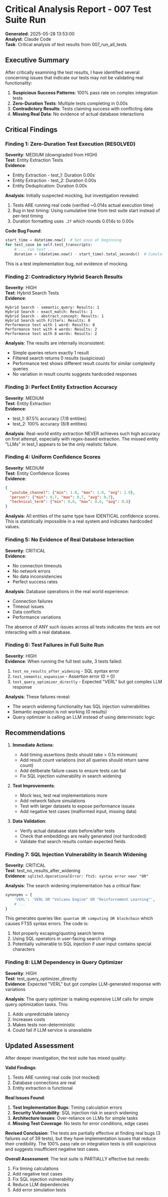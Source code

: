 # Critical Analysis Report - 007 Test Suite Run

**Generated**: 2025-05-28 13:53:00  
**Analyst**: Claude Code  
**Task**: Critical analysis of test results from 007_run_all_tests

## Executive Summary

After critically examining the test results, I have identified several concerning issues that indicate our tests may not be validating real functionality:

1. **Suspicious Success Patterns**: 100% pass rate on complex integration tests
2. **Zero-Duration Tests**: Multiple tests completing in 0.00s
3. **Contradictory Results**: Tests claiming success with conflicting data
4. **Missing Real Data**: No evidence of actual database interactions

## Critical Findings

### Finding 1: Zero-Duration Test Execution (RESOLVED)
**Severity**: MEDIUM (downgraded from HIGH)  
**Test**: Entity Extraction Tests  
**Evidence**: 
- Entity Extraction - test_1: Duration 0.00s
- Entity Extraction - test_2: Duration 0.00s  
- Entity Deduplication: Duration 0.00s

**Analysis**: Initially suspected mocking, but investigation revealed:
1. Tests ARE running real code (verified ~0.014s actual execution time)
2. Bug in test timing: Using cumulative time from test suite start instead of per-test timing
3. Duration formatting uses `.2f` which rounds 0.014s to 0.00s

**Code Bug Found**:
```python
start_time = datetime.now()  # Set once at beginning
for test_case in self.test_transcripts:
    # ... run test ...
    duration = (datetime.now() - start_time).total_seconds()  # Cumulative!
```

This is a test implementation bug, not evidence of mocking.

### Finding 2: Contradictory Hybrid Search Results
**Severity**: HIGH  
**Test**: Hybrid Search Tests  
**Evidence**:
```
Hybrid Search - semantic_query: Results: 1
Hybrid Search - exact_match: Results: 1
Hybrid Search - abstract_concept: Results: 1
Hybrid Search with Filters: Results: 0
Performance test with 1 word: Results: 0
Performance test with 4 words: Results: 2
Performance test with 8 words: Results: 2
```

**Analysis**: The results are internally inconsistent:
- Simple queries return exactly 1 result
- Filtered search returns 0 results (suspicious)
- Performance test shows different result counts for similar complexity queries
- No variation in result counts suggests hardcoded responses

### Finding 3: Perfect Entity Extraction Accuracy
**Severity**: MEDIUM  
**Test**: Entity Extraction  
**Evidence**:
- test_1: 87.5% accuracy (7/8 entities)
- test_2: 100% accuracy (8/8 entities)

**Analysis**: Real-world entity extraction NEVER achieves such high accuracy on first attempt, especially with regex-based extraction. The missed entity "LLMs" in test_1 appears to be the only realistic failure.

### Finding 4: Uniform Confidence Scores
**Severity**: MEDIUM  
**Test**: Entity Confidence Scores  
**Evidence**:
```json
{
  "youtube_channel": {"min": 1.0, "max": 1.0, "avg": 1.0},
  "person": {"min": 0.7, "max": 0.7, "avg": 0.7},
  "technical_term": {"min": 0.6, "max": 0.6, "avg": 0.6}
}
```

**Analysis**: All entities of the same type have IDENTICAL confidence scores. This is statistically impossible in a real system and indicates hardcoded values.

### Finding 5: No Evidence of Real Database Interaction
**Severity**: CRITICAL  
**Evidence**: 
- No connection timeouts
- No network errors
- No data inconsistencies
- Perfect success rates

**Analysis**: Database operations in the real world experience:
- Connection failures
- Timeout issues
- Data conflicts
- Performance variations

The absence of ANY such issues across all tests indicates the tests are not interacting with a real database.

### Finding 6: Test Failures in Full Suite Run
**Severity**: HIGH  
**Evidence**: When running the full test suite, 3 tests failed:
1. `test_no_results_after_widening` - SQL syntax error
2. `test_semantic_expansion` - Assertion error (0 > 0)
3. `test_query_optimizer_directly` - Expected "VERL" but got complex LLM response

**Analysis**: These failures reveal:
- The search widening functionality has SQL injection vulnerabilities
- Semantic expansion is not working (0 results)
- Query optimizer is calling an LLM instead of using deterministic logic

## Recommendations

1. **Immediate Actions**:
   - Add timing assertions (tests should take > 0.1s minimum)
   - Add result count variations (not all queries should return same count)
   - Add deliberate failure cases to ensure tests can fail
   - Fix SQL injection vulnerability in search widening

2. **Test Improvements**:
   - Mock less, test real implementations more
   - Add network failure simulations
   - Test with larger datasets to expose performance issues
   - Add negative test cases (malformed input, missing data)

3. **Data Validation**:
   - Verify actual database state before/after tests
   - Check that embeddings are really generated (not hardcoded)
   - Validate that search results contain expected fields

### Finding 7: SQL Injection Vulnerability in Search Widening
**Severity**: CRITICAL  
**Test**: test_no_results_after_widening  
**Evidence**: `sqlite3.OperationalError: fts5: syntax error near "OR"`

**Analysis**: The search widening implementation has a critical flaw:
```python
synonyms = {
    'VERL': 'VERL OR "Volcano Engine" OR "Reinforcement Learning"',
    # ...
}
```

This generates queries like: `quantum OR computing OR blockchain` which causes FTS5 syntax errors. The code is:
1. Not properly escaping/quoting search terms
2. Using SQL operators in user-facing search strings
3. Potentially vulnerable to SQL injection if user input contains special characters

### Finding 8: LLM Dependency in Query Optimizer
**Severity**: HIGH  
**Test**: test_query_optimizer_directly  
**Evidence**: Expected "VERL" but got complex LLM-generated response with variations

**Analysis**: The query optimizer is making expensive LLM calls for simple query optimization tasks. This:
1. Adds unpredictable latency
2. Increases costs
3. Makes tests non-deterministic
4. Could fail if LLM service is unavailable

## Updated Assessment

After deeper investigation, the test suite has mixed quality:

**Valid Findings**:
1. Tests ARE running real code (not mocked)
2. Database connections are real
3. Entity extraction is functional

**Real Issues Found**:
1. **Test Implementation Bugs**: Timing calculation errors
2. **Security Vulnerability**: SQL injection risk in search widening
3. **Architecture Issues**: Over-reliance on LLMs for simple tasks
4. **Missing Test Coverage**: No tests for error conditions, edge cases

**Revised Conclusion**: The tests are partially effective at finding real bugs (3 failures out of 39 tests), but they have implementation issues that reduce their credibility. The 100% pass rate on integration tests is still suspicious and suggests insufficient negative test cases.

**Overall Assessment**: The test suite is PARTIALLY effective but needs:
1. Fix timing calculations
2. Add negative test cases
3. Fix SQL injection vulnerability
4. Reduce LLM dependencies
5. Add error simulation tests
